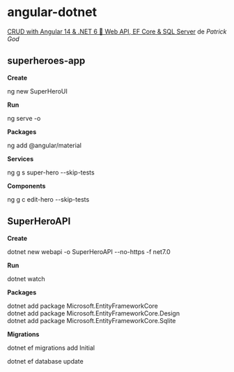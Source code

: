 # angular-dotnet

[CRUD with Angular 14 & .NET 6 🚀 Web API, EF Core & SQL Server](https://www.youtube.com/watch?v=dtthbiP3SE0) de *Patrick God*

## superheroes-app

**Create**

ng new SuperHeroUI

**Run**

ng serve -o

**Packages**

ng add @angular/material

**Services**

ng g s super-hero --skip-tests

**Components**

ng g c edit-hero --skip-tests

## SuperHeroAPI

**Create**

dotnet new webapi -o SuperHeroAPI --no-https -f net7.0

**Run**

dotnet watch

**Packages**

dotnet add package Microsoft.EntityFrameworkCore<br>
dotnet add package Microsoft.EntityFrameworkCore.Design<br>
dotnet add package Microsoft.EntityFrameworkCore.Sqlite

**Migrations**

dotnet ef migrations add Initial

dotnet ef database update
